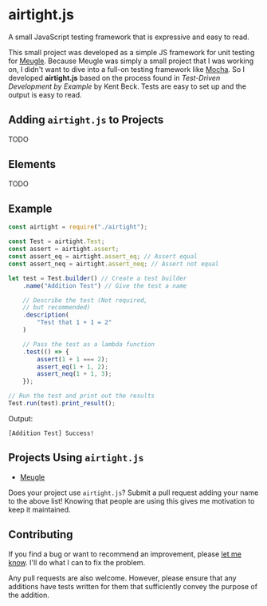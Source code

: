 # airtight.js
A small JavaScript testing framework that is expressive and easy to read.

This small project was developed as a simple JS framework for unit testing
for [Meugle](https://github.com/theDragonFire/meugle). Because Meugle was
simply a small project that I was working on, I didn't want to dive into a
full-on testing framework like [Mocha](https://mochajs.org/). So I developed
**airtight.js** based on the process found in *Test-Driven Development by
Example* by Kent Beck. Tests are easy to set up and the output is easy to read.

## Adding `airtight.js` to Projects
TODO

## Elements
TODO

## Example
```js
const airtight = require("./airtight");

const Test = airtight.Test;
const assert = airtight.assert;
const assert_eq = airtight.assert_eq; // Assert equal
const assert_neq = airtight.assert_neq; // Assert not equal

let test = Test.builder() // Create a test builder
	.name("Addition Test") // Give the test a name

	// Describe the test (Not required, 
	// but recommended)
	.description(
		"Test that 1 + 1 = 2"
	)

	// Pass the test as a lambda function
	.test(() => {
		assert(1 + 1 === 2);
		assert_eq(1 + 1, 2);
		assert_neq(1 + 1, 3);
	});

// Run the test and print out the results
Test.run(test).print_result();
```

Output:
```
[Addition Test] Success!
```

## Projects Using `airtight.js`
* [Meugle](https://github.com/theDragonFire/meugle)

Does your project use `airtight.js`? Submit a pull request adding your name
to the above list! Knowing that people are using this gives me motivation to
keep it maintained.

## Contributing
If you find a bug or want to recommend an improvement, please
[let me know](https://github.com/theDragonFire/airtight-js/issues/new). I'll
do what I can to fix the problem.

Any pull requests are also welcome. However, please ensure that any additions
have tests written for them that sufficiently convey the purpose of the
addition.
